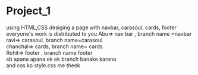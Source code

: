 # Project_1
using HTML,CSS desiging a page with navbar, carasoul, cards, footer
everyone's work is distributed to you
Abu=> nav bar , branch name =navbar
<br>
ravi=> carasoul,  branch name=carasoul
<br>
chanchal=> cards,   branch name= cards
<br>
Rohit=> footer ,  branch name footer
<br>
sb apana apana ek ek branch banake karana <br>
and css ko style.css me theek